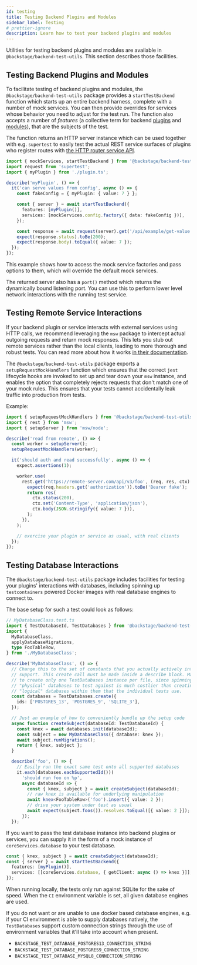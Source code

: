 ```yaml
---
id: testing
title: Testing Backend Plugins and Modules
sidebar_label: Testing
# prettier-ignore
description: Learn how to test your backend plugins and modules
---
```


Utilities for testing backend plugins and modules are available in
`@backstage/backend-test-utils`. This section describes those facilities.

## Testing Backend Plugins and Modules

To facilitate testing of backend plugins and modules, the
`@backstage/backend-test-utils` package provides a `startTestBackend` function
which starts up an entire backend harness, complete with a number of mock
services. You can then provide overrides for services whose behavior you need to
adjust for the test run. The function also accepts a number of _features_ (a
collective term for backend [plugins](../architecture/04-plugins.md) and
[modules](../architecture/06-modules.md)), that are the subjects of the test.

The function returns an HTTP server instance which can be used together with
e.g. `supertest` to easily test the actual REST service surfaces of plugins who
register routes with [the HTTP router service
API](../core-services/01-index.md).

```ts
import { mockServices, startTestBackend } from '@backstage/backend-test-utils';
import request from 'supertest';
import { myPlugin } from './plugin.ts';

describe('myPlugin', () => {
  it('can serve values from config', async () => {
    const fakeConfig = { myPlugin: { value: 7 } };

    const { server } = await startTestBackend({
      features: [myPlugin()],
      services: [mockServices.config.factory({ data: fakeConfig })],
    });

    const response = await request(server).get('/api/example/get-value');
    expect(response.status).toBe(200);
    expect(response.body).toEqual({ value: 7 });
  });
});
```

This example shows how to access the mock service factories and
pass options to them, which will override the default mock services.

The returned server also has a `port()` method which returns the dynamically
bound listening port. You can use this to perform lower level network
interactions with the running test service.

## Testing Remote Service Interactions

If your backend plugin or service interacts with external services using HTTP
calls, we recommend leveraging the `msw` package to intercept actual outgoing
requests and return mock responses. This lets you stub out remote services
rather than the local clients, leading to more thorough and robust tests. You
can read more about how it works [in their documentation](https://mswjs.io/).

The `@backstage/backend-test-utils` package exports a `setupRequestMockHandlers`
function which ensures that the correct `jest` lifecycle hooks are invoked to
set up and tear down your `msw` instance, and enables the option that completely
rejects requests that don't match one of your mock rules. This ensures that your
tests cannot accidentally leak traffic into production from tests.

Example:

```ts
import { setupRequestMockHandlers } from '@backstage/backend-test-utils';
import { rest } from 'msw';
import { setupServer } from 'msw/node';

describe('read from remote', () => {
  const worker = setupServer();
  setupRequestMockHandlers(worker);

  it('should auth and read successfully', async () => {
    expect.assertions(1);

    worker.use(
      rest.get('https://remote-server.com/api/v3/foo', (req, res, ctx) => {
        expect(req.headers.get('authorization')).toBe('Bearer fake');
        return res(
          ctx.status(200),
          ctx.set('Content-Type', 'application/json'),
          ctx.body(JSON.stringify({ value: 7 })),
        );
      }),
    );

    // exercise your plugin or service as usual, with real clients
  });
});
```

## Testing Database Interactions

The `@backstage/backend-test-utils` package includes facilities for testing your
plugins' interactions with databases, including spinning up `testcontainers`
powered Docker images with real database engines to connect to.

The base setup for such a test could look as follows:

```ts
// MyDatabaseClass.test.ts
import { TestDatabaseId, TestDatabases } from '@backstage/backend-test-utils';
import {
  MyDatabaseClass,
  applyDatabaseMigrations,
  type FooTableRow,
} from './MyDatabaseClass';

describe('MyDatabaseClass', () => {
  // Change this to the set of constants that you actually actively intend to
  // support. This create call must be made inside a describe block. Make sure
  // to create only one TestDatabases instance per file, since spinning up
  // "physical" databases to test against is much costlier than creating the
  // "logical" databases within them that the individual tests use.
  const databases = TestDatabases.create({
    ids: ['POSTGRES_13', 'POSTGRES_9', 'SQLITE_3'],
  });

  // Just an example of how to conveniently bundle up the setup code
  async function createSubject(databaseId: TestDatabaseId) {
    const knex = await databases.init(databaseId);
    const subject = new MyDatabaseClass({ database: knex });
    await subject.runMigrations();
    return { knex, subject };
  }

  describe('foo', () => {
    // Easily run the exact same test onto all supported databases
    it.each(databases.eachSupportedId())(
      'should run foo on %p',
      async databaseId => {
        const { knex, subject } = await createSubject(databaseId);
        // raw knex is available for underlying manipulation
        await knex<FooTableRow>('foo').insert({ value: 2 });
        // drive your system under test as usual
        await expect(subject.foos()).resolves.toEqual([{ value: 2 }]);
      });
  });
```

If you want to pass the test database instance into backend plugins or services,
you can supply it in the form of a mock instance of `coreServices.database` to
your test database.

```ts
const { knex, subject } = await createSubject(databaseId);
const { server } = await startTestBackend({
  features: [myPlugin()],
  services: [[coreServices.database, { getClient: async () => knex }]],
});
```

When running locally, the tests only run against SQLite for the sake of speed.
When the `CI` environment variable is set, all given database engines are used.

If you do not want or are unable to use docker based database engines, e.g. if
your CI environment is able to supply databases natively, the `TestDatabases`
support custom connection strings through the use of environment variables that
it'll take into account when present.

- `BACKSTAGE_TEST_DATABASE_POSTGRES13_CONNECTION_STRING`
- `BACKSTAGE_TEST_DATABASE_POSTGRES9_CONNECTION_STRING`
- `BACKSTAGE_TEST_DATABASE_MYSQL8_CONNECTION_STRING`
